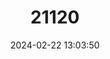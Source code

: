 ---
title: "21120"
category: "Stypodon signifer"
draft: false
date: 2024-02-22 13:03:50
languages:
  Spanish; Castilian: ["Carpa de Parras"]
  English: ["Stumptooth Minnow"]
---